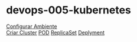 # devops-005-kubernetes


[Configurar Ambiente]()    
[Criar Cluster](002-criar-cluster/README.md#cluster-kubernetes)
[POD](003-create-pod/README.md#criar-pod)
[ReplicaSet]()
[Deplyment]()